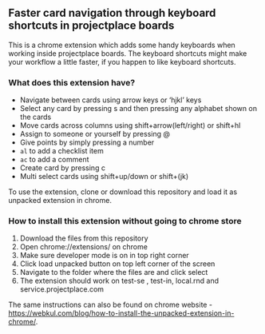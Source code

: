 ## Faster card navigation through keyboard shortcuts in projectplace boards
This is a chrome extension which adds some handy keyboards when working inside
projectplace boards. The keyboard shortcuts might make your workflow a little
faster, if you happen to like keyboard shortcuts.

### What does this extension have?
- Navigate between cards using arrow keys or ‘hjkl’ keys
- Select any card by pressing s and then pressing any alphabet shown on the cards
- Move cards across columns using shift+arrow(left/right) or shift+hl
- Assign to someone or yourself by pressing @
- Give points by simply pressing a number
- `al` to add a checklist item
- `ac` to add a comment
- Create card by pressing c
- Multi select cards using shift+up/down or shift+(jk)

To use the extension, clone or download this repository and load it as unpacked extension in chrome.

### How to install this extension without going to chrome store
1. Download the files from this repository
2. Open chrome://extensions/ on chrome
3. Make sure developer mode is on in top right corner
4. Click load unpacked button on top left corner of the screen
5. Navigate to the folder where the files are and click select
6. The extension should work on test-se , test-in, local.rnd and
service.projectplace.com

The same instructions can also be found on chrome website - https://webkul.com/blog/how-to-install-the-unpacked-extension-in-chrome/.

